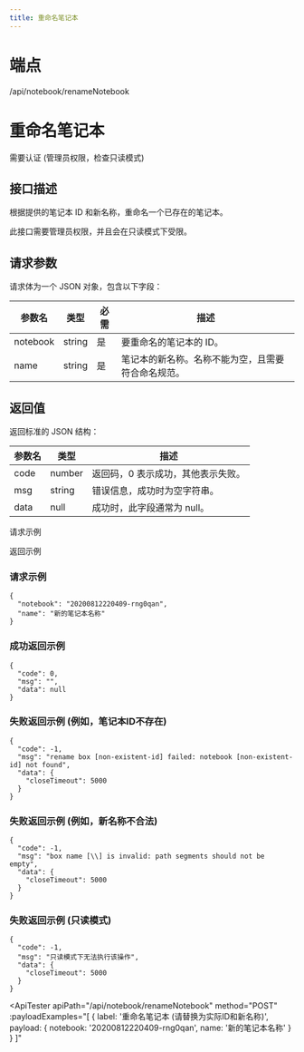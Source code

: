 ```yaml
---
title: 重命名笔记本
---
```

# 端点

/api/notebook/renameNotebook

# 重命名笔记本

需要认证 (管理员权限，检查只读模式)

## 接口描述

根据提供的笔记本 ID 和新名称，重命名一个已存在的笔记本。

此接口需要管理员权限，并且会在只读模式下受限。

## 请求参数

请求体为一个 JSON 对象，包含以下字段：

| 参数名 | 类型 | 必需 | 描述 |
| --- | --- | --- | --- |
| notebook | string | 是 | 要重命名的笔记本的 ID。 |
| name | string | 是 | 笔记本的新名称。名称不能为空，且需要符合命名规范。 |

## 返回值

返回标准的 JSON 结构：

| 参数名 | 类型 | 描述 |
| --- | --- | --- |
| code | number | 返回码，0 表示成功，其他表示失败。 |
| msg | string | 错误信息，成功时为空字符串。 |
| data | null | 成功时，此字段通常为 null。 |

请求示例

返回示例

### 请求示例

```
{
  "notebook": "20200812220409-rng0qan",
  "name": "新的笔记本名称"
}
```

### 成功返回示例

```
{
  "code": 0,
  "msg": "",
  "data": null
}
```

### 失败返回示例 (例如，笔记本ID不存在)

```
{
  "code": -1,
  "msg": "rename box [non-existent-id] failed: notebook [non-existent-id] not found",
  "data": {
    "closeTimeout": 5000
  }
}
```

### 失败返回示例 (例如，新名称不合法)

```
{
  "code": -1,
  "msg": "box name [\\] is invalid: path segments should not be empty",
  "data": {
    "closeTimeout": 5000
  }
}
```

### 失败返回示例 (只读模式)

```
{
  "code": -1,
  "msg": "只读模式下无法执行该操作",
  "data": {
    "closeTimeout": 5000
  }
}
```

<ApiTester 
    apiPath="/api/notebook/renameNotebook"
    method="POST"
    :payloadExamples="[
        { 
            label: '重命名笔记本 (请替换为实际ID和新名称)', 
            payload: { notebook: '20200812220409-rng0qan', name: '新的笔记本名称' } 
        }
    ]"
>
<template v-slot:warning>
<div style="color: orange; border: 1px solid orange; padding: 10px; margin-top: 10px;">
    <strong>注意:</strong> 此操作需要提供一个实际存在的笔记本 ID 和有效的新名称。在只读模式下此操作可能会失败。
</div>
</template>
</ApiTester>


